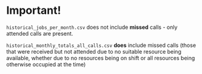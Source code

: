 # Important!

`historical_jobs_per_month.csv` does not include **missed** calls - only attended calls are present.

`historical_monthly_totals_all_calls.csv` **does** include missed calls (those that were received but not attended due to no suitable resource being available, whether due to no resources being on shift or all resources being otherwise occupied at the time)
